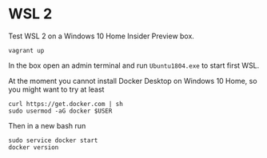 # WSL 2

Test WSL 2 on a Windows 10 Home Insider Preview box.

```
vagrant up
```

In the box open an admin terminal and run `Ubuntu1804.exe` to start first WSL.

At the moment you cannot install Docker Desktop on Windows 10 Home, so you 
might want to try at least

```
curl https://get.docker.com | sh
sudo usermod -aG docker $USER
```

Then in a new bash run

```
sudo service docker start
docker version
```
